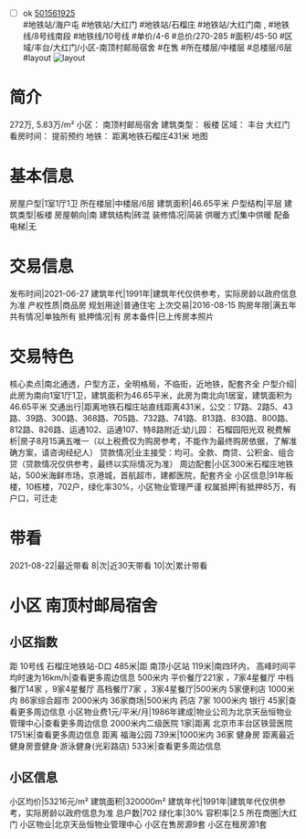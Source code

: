 - [ ] ok [501561925](https://bj.5i5j.com/ershoufang/501561925.html)  
 #地铁站/海户屯 #地铁站/大红门 #地铁站/石榴庄 #地铁站/大红门南 ,  #地铁线/8号线南段 #地铁线/10号线
#单价/4-6 #总价/270-285 #面积/45-50   #区域/丰台/大红门/小区-南顶村邮局宿舍 #在售 #所在楼层/中楼层 #总楼层/6层 #layout 
![layout](http://image2a.5i5j.com/bdir/layout/971cdac96a33492cb3800a9c73e16ed6.jpg_P5.jpg) 
# 简介 
 272万,  5.83万/m² 
小区： 南顶村邮局宿舍
建筑类型： 板楼
区域： 丰台 大红门
看房时间： 提前预约
地铁： 距离地铁石榴庄431米 地图
# 基本信息 
 房屋户型|1室1厅1卫
所在楼层|中楼层/6层
建筑面积|46.65平米
户型结构|平层
建筑类型|板楼
房屋朝向|南
建筑结构|砖混
装修情况|简装
供暖方式|集中供暖
配备电梯|无
# 交易信息 
 发布时间|2021-06-27
建筑年代|1991年|建筑年代仅供参考，实际房龄以政府信息为准
产权性质|商品房
规划用途|普通住宅
上次交易|2016-08-15
购房年限|满五年
共有情况|单独所有
抵押情况|有
房本备件|已上传房本照片
# 交易特色 
 核心卖点|南北通透，户型方正，全明格局，不临街，近地铁，配套齐全
户型介绍|此房为南向1室1厅1卫，建筑面积为46.65平米，此房为南北向1居室，建筑面积为46.65平米
交通出行|距离地铁石榴庄站直线距离431米，公交：17路、2路5、43路、39路、300路、368路、705路、732路、741路、813路、830路、800路、812路、826路、运通102、运通107、特8路附近:幼儿园： 石榴园阳光双
税费解析|房子8月15满五唯一（以上税费仅为购房参考，不能作为最终购房依据，了解准确方案，请咨询经纪人）
贷款情况|业主接受：均可。全款、商贷、公积金、组合贷（贷款情况仅供参考，最终以实际情况为准）
周边配套|小区300米石榴庄地铁站，500米海鲜市场，京港城，首航超市，建都医院，配套齐全
小区信息|91年板楼，10栋楼，702户，绿化率30%，小区物业管理严谨
权属抵押|有抵押85万，有户口，可迁走
# 带看 
 2021-08-22|最近带看	 8|次|近30天带看	 10|次|累计带看
# 小区 南顶村邮局宿舍
## 小区指数 
 距 10号线 石榴庄地铁站-D口 485米|距 南顶小区站 119米|南四环内， 高峰时间平均时速为16km/h|查看更多周边信息
500米内 平价餐厅221家 ，7家4星餐厅
中档餐厅14家 ，9家4星餐厅
高档餐厅7家 ，3家4星餐厅|500米内 5家便利店
1000米内 86家综合超市
2000米内 36家商场|500米内 药店 7家
1000米内 银行 45家|查看更多周边信息
小区物业费1元/平米/月|1986年建成|物业公司为北京天岳恒物业管理中心|查看更多周边信息
2000米内二级医院 1家|距离 北京市丰台区铁营医院  1751米|查看更多周边信息
距离 福海公园 739米|1000米内 36家 健身房
距离最近健身房壹健身·游泳健身(光彩路店) 533米|查看更多周边信息
## 小区信息 
 小区均价|53216元/m²
建筑面积|320000m²
建筑年代|1991年|建筑年代仅供参考，实际房龄以政府信息为准
总户数|702
绿化率|30%
容积率|2.5
所在商圈|大红门
小区物业|北京天岳恒物业管理中心
小区在售房源9套
小区在租房源1套
